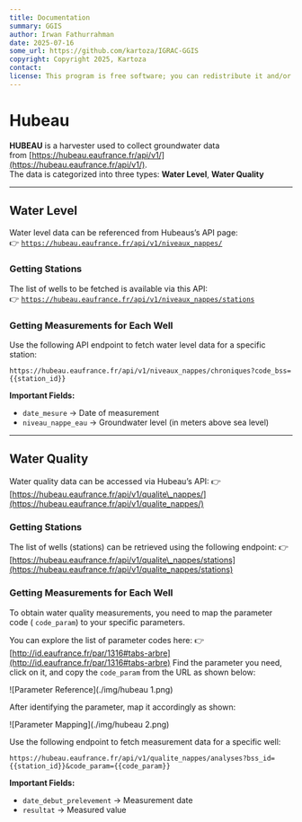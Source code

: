 ```yaml
---
title: Documentation
summary: GGIS
author: Irwan Fathurrahman
date: 2025-07-16
some_url: https://github.com/kartoza/IGRAC-GGIS
copyright: Copyright 2025, Kartoza
contact:
license: This program is free software; you can redistribute it and/or modify it under the terms of the GNU Affero General Public License as published by the Free Software Foundation; either version 3 of the License, or (at your option) any later version.  
---
```


# Hubeau

**HUBEAU** is a harvester used to collect groundwater data  
from [https://hubeau.eaufrance.fr/api/v1/](https://hubeau.eaufrance.fr/api/v1/).  
The data is categorized into three types: **Water Level**, **Water Quality**

---

## Water Level

Water level data can be referenced from Hubeaus’s API page:  
👉 [
`https://hubeau.eaufrance.fr/api/v1/niveaux_nappes/`](https://hubeau.eaufrance.fr/api/v1/niveaux_nappes/)

### Getting Stations

The list of wells to be fetched is available via this API:  
👉 [
`https://hubeau.eaufrance.fr/api/v1/niveaux_nappes/stations`](https://hubeau.eaufrance.fr/api/v1/niveaux_nappes/stations)

### Getting Measurements for Each Well

Use the following API endpoint to fetch water level data for a specific
station:

```http
https://hubeau.eaufrance.fr/api/v1/niveaux_nappes/chroniques?code_bss={{station_id}}
```

**Important Fields:**

* `date_mesure` → Date of measurement
* `niveau_nappe_eau` → Groundwater level (in meters above sea level)

---

## Water Quality

Water quality data can be accessed via Hubeau’s API:
👉 [https://hubeau.eaufrance.fr/api/v1/qualite\_nappes/](https://hubeau.eaufrance.fr/api/v1/qualite_nappes/)

### Getting Stations

The list of wells (stations) can be retrieved using the following endpoint:
👉 [https://hubeau.eaufrance.fr/api/v1/qualite\_nappes/stations](https://hubeau.eaufrance.fr/api/v1/qualite_nappes/stations)

### Getting Measurements for Each Well

To obtain water quality measurements, you need to map the parameter code (
`code_param`) to your specific parameters.

You can explore the list of parameter codes here:
👉 [http://id.eaufrance.fr/par/1316#tabs-arbre](http://id.eaufrance.fr/par/1316#tabs-arbre)
Find the parameter you need, click on it, and copy the `code_param` from the
URL as shown below:

![Parameter Reference](./img/hubeau 1.png)

After identifying the parameter, map it accordingly as shown:

![Parameter Mapping](./img/hubeau 2.png)

Use the following endpoint to fetch measurement data for a specific well:

```http
https://hubeau.eaufrance.fr/api/v1/qualite_nappes/analyses?bss_id={{station_id}}&code_param={{code_param}}
```

**Important Fields:**

* `date_debut_prelevement` → Measurement date
* `resultat` → Measured value